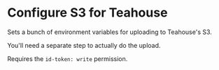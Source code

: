# Configure S3 for Teahouse

Sets a bunch of environment variables for uploading to Teahouse's S3.

You'll need a separate step to actually do the upload.

Requires the `id-token: write` permission.
